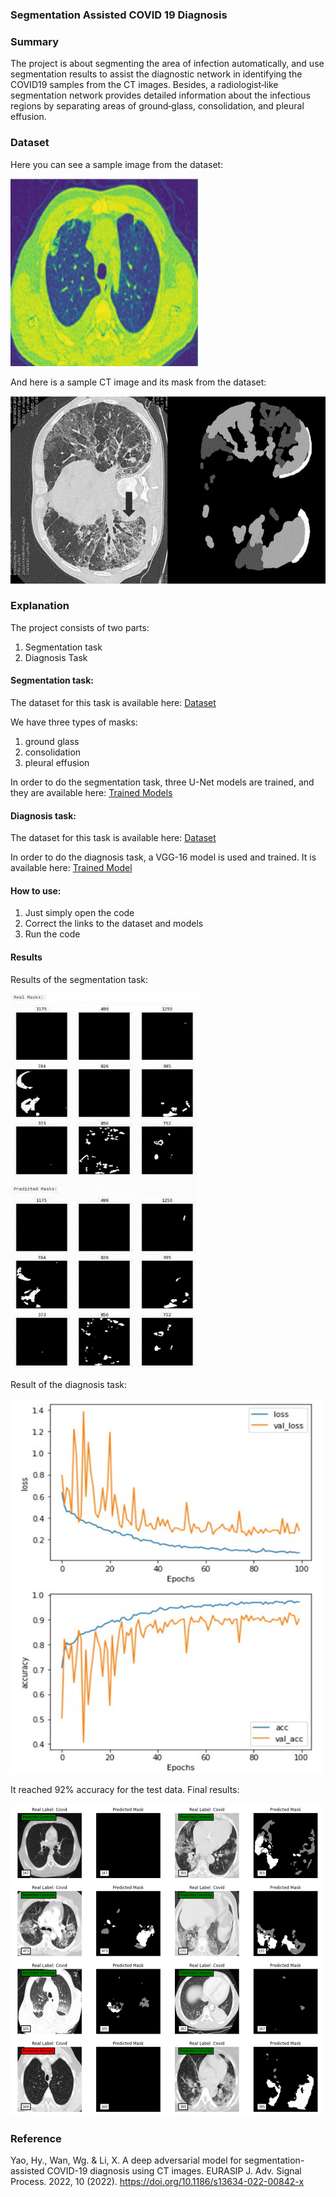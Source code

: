 ### Segmentation Assisted COVID 19 Diagnosis

### Summary

The project is about segmenting the area of infection automatically, and use segmentation results to assist the diagnostic network in identifying the COVID19 samples from the CT images. Besides, a radiologist‑like segmentation network provides detailed information about the infectious regions by separating areas of ground‑glass, consolidation, and pleural effusion.

### Dataset

Here you can see a sample image from the dataset:

<!-- ![sample image from dataset](./readme_images/sample.jpg) -->
<img src="./readme_images/sample.jpg" width="300" height="300">

And here is a sample CT image and its mask from the dataset:

<!-- ![sample CT image and its mask from the dataset](./readme_images/sample-mask.jpg) -->
<img src="./readme_images/sample-mask.jpg" width="600" height="300">

### Explanation

The project consists of two parts:
1. Segmentation task
2. Diagnosis Task

#### Segmentation task:
The dataset for this task is available here:
[Dataset](https://drive.google.com/drive/folders/1LSgzWgiDrNdlXfBmZFl1LyrFVWFaUA_q?usp=share_link)

We have three types of masks:
1. ground glass
2. consolidation
3. pleural effusion

In order to do the segmentation task, three U-Net models are trained, and they are available here:
[Trained Models](https://drive.google.com/drive/folders/1ubOYddgXB_DkUQwLnlASKzLqA0vo4P1q?usp=share_link)

#### Diagnosis task:
The dataset for this task is available here:
[Dataset](https://drive.google.com/drive/folders/1ubOYddgXB_DkUQwLnlASKzLqA0vo4P1q?usp=share_link)

In order to do the diagnosis task, a VGG-16 model is used and trained. It is available here:
[Trained Model](https://drive.google.com/drive/folders/1ubOYddgXB_DkUQwLnlASKzLqA0vo4P1q?usp=share_link)

#### How to use:
1. Just simply open the code
2. Correct the links to the dataset and models
3. Run the code

#### Results

Results of the segmentation task:
<!-- ![seg task result](./readme_images/mask-result.png) -->
<img src="./readme_images/mask-result.png" width="300" height="600">

Result of the diagnosis task:

<!-- ![dia figure](./readme_images/figure.png) -->
<img src="./readme_images/figure.png" width="500" height="600">

It reached 92% accuracy for the test data.
Final results:
<!-- ![Final result](./readme_images/final.png) -->
<img src="./readme_images/final.png" width="500" height="500">


### Reference

Yao, Hy., Wan, Wg. & Li, X. A deep adversarial model for segmentation-assisted COVID-19 diagnosis using CT images. EURASIP J. Adv. Signal Process. 2022, 10 (2022). https://doi.org/10.1186/s13634-022-00842-x
